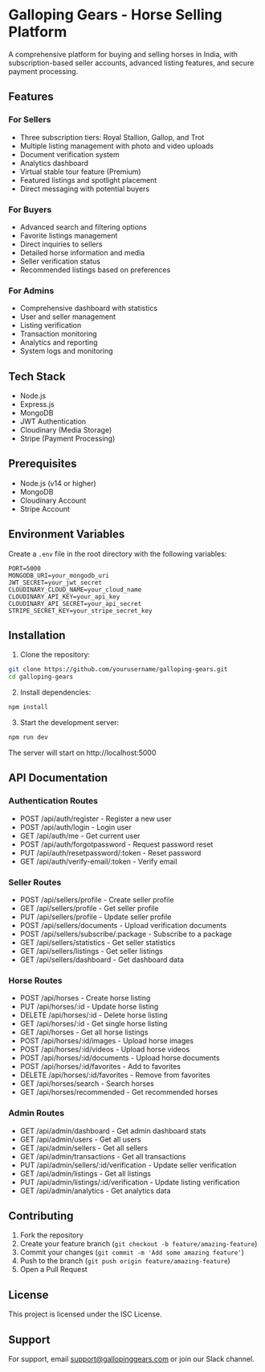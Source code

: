 # Galloping Gears - Horse Selling Platform

A comprehensive platform for buying and selling horses in India, with subscription-based seller accounts, advanced listing features, and secure payment processing.

## Features

### For Sellers
- Three subscription tiers: Royal Stallion, Gallop, and Trot
- Multiple listing management with photo and video uploads
- Document verification system
- Analytics dashboard
- Virtual stable tour feature (Premium)
- Featured listings and spotlight placement
- Direct messaging with potential buyers

### For Buyers
- Advanced search and filtering options
- Favorite listings management
- Direct inquiries to sellers
- Detailed horse information and media
- Seller verification status
- Recommended listings based on preferences

### For Admins
- Comprehensive dashboard with statistics
- User and seller management
- Listing verification
- Transaction monitoring
- Analytics and reporting
- System logs and monitoring

## Tech Stack

- Node.js
- Express.js
- MongoDB
- JWT Authentication
- Cloudinary (Media Storage)
- Stripe (Payment Processing)

## Prerequisites

- Node.js (v14 or higher)
- MongoDB
- Cloudinary Account
- Stripe Account

## Environment Variables

Create a `.env` file in the root directory with the following variables:

```env
PORT=5000
MONGODB_URI=your_mongodb_uri
JWT_SECRET=your_jwt_secret
CLOUDINARY_CLOUD_NAME=your_cloud_name
CLOUDINARY_API_KEY=your_api_key
CLOUDINARY_API_SECRET=your_api_secret
STRIPE_SECRET_KEY=your_stripe_secret_key
```

## Installation

1. Clone the repository:
```bash
git clone https://github.com/yourusername/galloping-gears.git
cd galloping-gears
```

2. Install dependencies:
```bash
npm install
```

3. Start the development server:
```bash
npm run dev
```

The server will start on http://localhost:5000

## API Documentation

### Authentication Routes
- POST /api/auth/register - Register a new user
- POST /api/auth/login - Login user
- GET /api/auth/me - Get current user
- POST /api/auth/forgotpassword - Request password reset
- PUT /api/auth/resetpassword/:token - Reset password
- GET /api/auth/verify-email/:token - Verify email

### Seller Routes
- POST /api/sellers/profile - Create seller profile
- GET /api/sellers/profile - Get seller profile
- PUT /api/sellers/profile - Update seller profile
- POST /api/sellers/documents - Upload verification documents
- POST /api/sellers/subscribe/:package - Subscribe to a package
- GET /api/sellers/statistics - Get seller statistics
- GET /api/sellers/listings - Get seller listings
- GET /api/sellers/dashboard - Get dashboard data

### Horse Routes
- POST /api/horses - Create horse listing
- PUT /api/horses/:id - Update horse listing
- DELETE /api/horses/:id - Delete horse listing
- GET /api/horses/:id - Get single horse listing
- GET /api/horses - Get all horse listings
- POST /api/horses/:id/images - Upload horse images
- POST /api/horses/:id/videos - Upload horse videos
- POST /api/horses/:id/documents - Upload horse documents
- POST /api/horses/:id/favorites - Add to favorites
- DELETE /api/horses/:id/favorites - Remove from favorites
- GET /api/horses/search - Search horses
- GET /api/horses/recommended - Get recommended horses

### Admin Routes
- GET /api/admin/dashboard - Get admin dashboard stats
- GET /api/admin/users - Get all users
- GET /api/admin/sellers - Get all sellers
- GET /api/admin/transactions - Get all transactions
- PUT /api/admin/sellers/:id/verification - Update seller verification
- GET /api/admin/listings - Get all listings
- PUT /api/admin/listings/:id/verification - Update listing verification
- GET /api/admin/analytics - Get analytics data

## Contributing

1. Fork the repository
2. Create your feature branch (`git checkout -b feature/amazing-feature`)
3. Commit your changes (`git commit -m 'Add some amazing feature'`)
4. Push to the branch (`git push origin feature/amazing-feature`)
5. Open a Pull Request

## License

This project is licensed under the ISC License.

## Support

For support, email support@gallopinggears.com or join our Slack channel. 